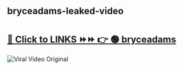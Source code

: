 
 ## bryceadams-leaked-video 

# <h2><a href="https://clipsfans.com/bryceadams&ref=git">🔗 Click to LINKS ⏩⏩ 👉 🟢 bryceadams </a></h2>

<a href="https://clipsfans.com/bryceadams&ref=git" rel="nofollow" data-target="animated-image.originalLink"><img src="https://i.ibb.co.com/xMMVF88/686577567.gif" alt="Viral Video Original" style="max-width: 100%; display: inline-block;" data-target="animated-image.originalImage"></a>
